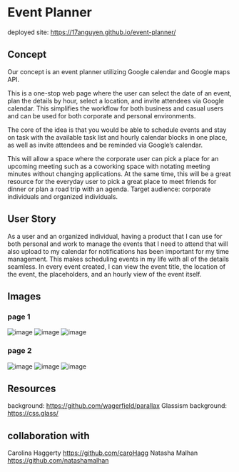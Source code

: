 # Event Planner
deployed site: https://17anguyen.github.io/event-planner/

## Concept
Our concept is an event planner utilizing Google calendar and Google maps API.
 
This is a one-stop web page where the user can select the date of an event, plan the details by hour, select a location, and invite attendees via Google calendar. This simplifies the workflow for both business and casual users and can be used for both corporate and personal environments.
 
The core of the idea is that you would be able to schedule events and stay on task with the available task list and hourly calendar blocks in one place, as well as invite attendees and be reminded via Google’s calendar. 
 
This will allow a space where the corporate user can pick a place for an upcoming meeting such as a coworking space with notating meeting minutes without changing applications. At the same time, this will be a great resource for the everyday user to pick a great place to meet friends for dinner or plan a road trip with an agenda.
Target audience: corporate individuals and organized individuals.

## User Story

As a user and an organized individual, having a product that I can use for both personal and work to manage the events that I need to attend that will also upload to my calendar for notifications has been important for my time management. This makes scheduling events in my life with all of the details seamless.
In every event created, I can view the event title, the location of the event, the placeholders, and an hourly view of the event itself.



## Images
### page 1
![image](https://user-images.githubusercontent.com/43556891/231906537-e77650dd-6093-49ea-885b-e4170fdd8ce0.png)
![image](https://user-images.githubusercontent.com/43556891/231906579-e67e647f-aee1-4bf7-b84c-dabf4a07fb91.png)
![image](https://user-images.githubusercontent.com/43556891/231906616-494e11a5-715e-4d1f-80f1-6602270616ae.png)

### page 2
![image](https://user-images.githubusercontent.com/43556891/231906698-51b27ef0-0df3-45a9-abed-254cc8fff53f.png)
![image](https://user-images.githubusercontent.com/43556891/231906724-0a5fe52f-002a-41a7-ac03-8e5c3adf861d.png)
![image](https://user-images.githubusercontent.com/43556891/231906789-81811f92-8395-403b-8cfb-644c3714c51f.png)

## Resources

background:
https://github.com/wagerfield/parallax
Glassism background: 
https://css.glass/ 

## collaboration with
Carolina Haggerty
https://github.com/caroHagg
Natasha Malhan
https://github.com/natashamalhan


